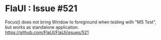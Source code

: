 # FlaUI : Issue #521

Focus() does not bring Window to foreground when testing with "MS Test", but works as standalone application.
https://github.com/FlaUI/FlaUI/issues/521